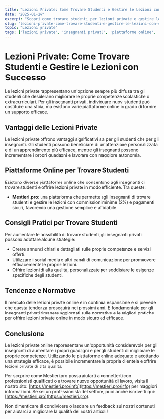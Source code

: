```yaml
---
title: "Lezioni Private: Come Trovare Studenti e Gestire le Lezioni con Successo"
date: "2025-01-26"
excerpt: "Scopri come trovare studenti per lezioni private e gestire le lezioni con successo. Consigli pratici e piattaforme online per aumentare i clienti e offrire lezioni di alta qualità."
slug: "lezioni-private-come-trovare-studenti-e-gestire-le-lezioni-con-successo"
topic: "Lezioni private"
tags: ['lezioni private', 'insegnanti privati', 'piattaforme online', 'gestione lezioni']
---
```

# Lezioni Private: Come Trovare Studenti e Gestire le Lezioni con Successo

Le lezioni private rappresentano un'opzione sempre più diffusa tra gli studenti che desiderano migliorare le proprie competenze scolastiche o extracurriculari. Per gli insegnanti privati, individuare nuovi studenti può costituire una sfida, ma esistono varie piattaforme online in grado di fornire un supporto efficace.

## Vantaggi delle Lezioni Private

Le lezioni private offrono vantaggi significativi sia per gli studenti che per gli insegnanti. Gli studenti possono beneficiare di un'attenzione personalizzata e di un apprendimento più efficace, mentre gli insegnanti possono incrementare i propri guadagni e lavorare con maggiore autonomia.

## Piattaforme Online per Trovare Studenti

Esistono diverse piattaforme online che consentono agli insegnanti di trovare studenti e offrire lezioni private in modo efficiente. Tra queste:

* **Mestieri.pro**: una piattaforma che permette agli insegnanti di trovare studenti e gestire le lezioni con commissioni minime (2%) e pagamenti sicuri, favorendo una gestione semplice e affidabile.

## Consigli Pratici per Trovare Studenti

Per aumentare le possibilità di trovare studenti, gli insegnanti privati possono adottare alcune strategie:
 
* Creare annunci chiari e dettagliati sulle proprie competenze e servizi offerti.
* Utilizzare i social media e altri canali di comunicazione per promuovere efficacemente le proprie lezioni.
* Offrire lezioni di alta qualità, personalizzate per soddisfare le esigenze specifiche degli studenti.

## Tendenze e Normative

Il mercato delle lezioni private online è in continua espansione e si prevede che questa tendenza proseguirà nei prossimi anni. È fondamentale per gli insegnanti privati rimanere aggiornati sulle normative e le migliori pratiche per offrire lezioni private online in modo sicuro ed efficace.

## Conclusione

Le lezioni private online rappresentano un'opportunità considerevole per gli insegnanti di aumentare i propri guadagni e per gli studenti di migliorare le proprie competenze. Utilizzando le piattaforme online adeguate e adottando una strategia efficace, è possibile incrementare la propria clientela e offrire lezioni private di alta qualità. 

Per scoprire come Mestieri.pro possa aiutarti a connetterti con professionisti qualificati o a trovare nuove opportunità di lavoro, visita il nostro sito: [https://mestieri.pro/info](https://mestieri.pro/info) per maggiori informazioni. Se sei un professionista del settore, puoi anche iscriverti qui: [https://mestieri.pro](https://mestieri.pro).

Non dimenticare di condividere o lasciare un feedback sui nostri contenuti per aiutarci a migliorare la qualità dei nostri articoli!